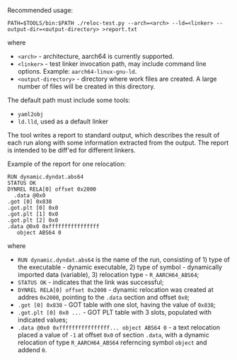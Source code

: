 Recommended usage:

    PATH=$TOOLS/bin:$PATH ./reloc-test.py --arch=<arch> --ld=<linker> --output-dir=<output-directory> >report.txt

where
* `<arch>` - architecture, aarch64 is currently supported.
* `<linker>` - test linker invocation path, may include command line options. Example: `aarch64-linux-gnu-ld`.
* `<output-directory>` - directory where work files are created. A large number of files will be created in this directory.

The default path must include some tools:
* `yaml2obj`
* `ld.lld`, used as a default linker

The tool writes a report to standard output, which describes the result of each run along with some information extracted from the output.
The report is intended to be diff'ed for different linkers.

Example of the report for one relocation:

	RUN dynamic.dyndat.abs64
	STATUS OK
	DYNREL RELA[0] offset 0x2000
	  .data @0x0
	.got [0] 0x838
	.got.plt [0] 0x0
	.got.plt [1] 0x0
	.got.plt [2] 0x0
	.data @0x0 0xffffffffffffffff
	   object ABS64 0

where
* `RUN dynamic.dyndat.abs64` is the name of the run, consisting of 1) type of the executable - dynamic executable, 2) type of symbol - dynamically imported data (variable), 3) relocation type - `R_AARCH64_ABS64`;
* `STATUS OK` - indicates that the link was successful;
* `DYNREL RELA[0] offset 0x2000` - dynamic relocation was created at addres `0x2000`, pointing to the `.data` section and offset `0x0`;
* `.got [0] 0x838` - GOT table with one slot, having the value of `0x838`;
* `.got.plt [0] 0x0 ...` - GOT PLT table with 3 slots, populated with indicated values;
* `.data @0x0 0xffffffffffffffff... object ABS64 0` - a text relocation placed a value of `-1` at offset `0x0` of section `.data`, with a dynamic relocation of type `R_AARCH64_ABS64` referncing symbol `object` and addend `0`.
